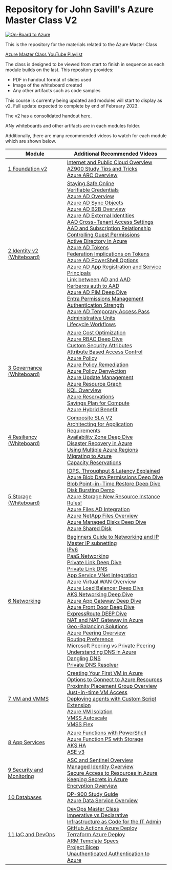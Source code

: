 
# Repository for John Savill's Azure Master Class V2 #

<a href="https://youtube.com/NTFAQGuy" rel="YouTube Channel">![On-Board to Azure](/Images/logosmall.png)</a>

This is the repository for the materials related to the Azure Master Class

[Azure Master Class YouTube Playlist](https://www.youtube.com/playlist?list=PLlVtbbG169nGccbp8VSpAozu3w9xSQJoY  "Azure Master Class Playlist")

The class is designed to be viewed from start to finish in sequence as each module builds on the last. This repository provides:

 - PDF in handout format of slides used
 - Image of the whiteboard created
 - Any other artifacts such as code samples

This course is currently being updated and modules will start to display as v2. Full update expected to complete by end of February 2023.

The v2 has a consolidated handout [here](AzureMasterClassv2Handout.pdf).

ANy whiteboards and other artifacts are in each modules folder.

Additionally, there are many recommended videos to watch for each module which are shown below.

| Module | Additional Recommended Videos |
|--|--|
| [1 Foundation v2](https://youtu.be/aHJe0qBqwmk) | [Internet and Public Cloud Overview](https://youtu.be/Jj4HkG8IRQI) <br> [AZ900 Study Tips and Tricks](https://youtu.be/tQp1YkB2Tgs) <br>  [Azure ARC Overview](https://youtu.be/lF3ok3FU5IE)|
| [2 Identity v2](https://youtu.be/6Vm-h_3nKjc) <br> [(Whiteboard)](Part02Identity/AzMCPart2-Identity-Whiteboard.png)| [Staying Safe Online](https://youtu.be/sh2bAlontcg) <br> [Verifiable Credentials](https://youtu.be/BxLSSH_Ehjo) <br> [Azure AD Overview](https://youtu.be/EUVKEhiHYG0) <br> [Azure AD Sync Objects](https://youtu.be/9XBcc2b62Ys) <br> [Azure AD B2B Overview](https://youtu.be/iUGezQj4BpY) <br> [Azure AD External Identities](https://youtu.be/9P10hgPDRZg) <br> [AAD Cross-Tenant Access Settings](https://youtu.be/Ku64fo7iZ4Y)<br> [AAD and Subscription Relationship](https://youtu.be/sXurr46f3HA) <br> [Controlling Guest Permissions](https://youtu.be/ON0QQKkGGTo) <br> [Active Directory in Azure](https://youtu.be/_BRghaMbys8)<br> [Azure AD Tokens](https://youtu.be/R5pXessyfIk) <br> [Federation Implications on Tokens](https://youtu.be/zn-9tCfOFsE) <br> [Azure AD PowerShell Options](https://youtu.be/XCNGk_zHqvE) <br> [Azure AD App Registration and Service Principals](https://youtu.be/WVNvoiA_ktw) <br> [Link between AD and AAD](https://youtu.be/Ziw9MClUfkc) <br> [Kerberos auth to AAD](https://youtu.be/BTxaafN9I6o) <br> [Azure AD PIM Deep Dive](https://youtu.be/gccgIkR8_a0) <br> [Entra Permissions Management](https://youtu.be/lWUV4KZNzIk) <br> [Authentication Strength](https://youtu.be/ns_94ZXrbPI) <br> [Azure AD Temporary Access Pass](https://youtu.be/E3WQghd5AXc) <br> [Administrative Units](https://youtu.be/1-x86jJuK7c) <br> [Lifecycle Workflows](https://youtu.be/wjcw7hRrMDM)|
| [3 Governance](https://youtu.be/eLSjnF6Crlw)  <br> [(Whiteboard)](Part03Governance/AzMCPart3-Governance-Whiteboard.png)| [Azure Cost Optimization](https://youtu.be/RjuTQvGm1zQ) <br> [Azure RBAC Deep Dive](https://youtu.be/qFoHDTxkQII) <br> [Custom Security Attributes](https://youtu.be/r0ta_-PpSXs) <br> [Attribute Based Access Control](https://youtu.be/CwWYer1TmbY) <br> [Azure Policy](https://youtu.be/4wGns611G4w) <br> [Azure Policy Remediation](https://youtu.be/fhIn_kHz4hk) <br> [Azure Policy DenyAction](https://youtu.be/ZVshBqY8kts) <br> [Azure Update Management](https://youtu.be/8HPUKgKYNeY) <br> [Azure Resource Graph](https://youtu.be/gkOh4MjhxIs) <br> [KQL Overview](https://youtu.be/Pl8n6GaWEo0) <br> [Azure Reservations](https://youtu.be/vpTDXenagcM) <br> [Savings Plan for Compute](https://youtu.be/lBnKBV2r6lI) <br> [Azure Hybrid Benefit](https://youtu.be/dt4LDm-ptQk)|
| [4 Resiliency](https://youtu.be/iX87AomIqTw) <br> [(Whiteboard)](Part04Resiliency/AzMCPart4-Resiliency-Whiteboard.png)| [Composite SLA V2](https://youtu.be/3pSue9nm3Bg) <br> [Architecting for Application Requirements](https://youtu.be/lQlHWacM1N0) <br> [Availability Zone Deep Dive](https://youtu.be/4nDRvZR2EjU) <br> [Disaster Recovery in Azure](https://youtu.be/8fvO3WArG-Y) <br> [Using Multiple Azure Regions](https://youtu.be/qZ6cwTpQc54) <br>[Migrating to Azure](https://youtu.be/Hf7ZTa_PlGU) <br> [Capacity Reservations](https://youtu.be/qcrORvSMNaA) |
| [5 Storage](https://youtu.be/E1t-x0T2bn0) <br> [(Whiteboard)](Part05Storage/AzMCPart5-Storage-Whiteboard.png)|  [IOPS, Throughput & Latency Explained](https://youtu.be/HovW_gov6Qc) <br> [Azure Blob Data Permissions Deep Dive](https://youtu.be/iIUF2E-Ogaw) <br> [Blob Point-in-Time Restore Deep Dive](https://youtu.be/kRfK8sTJoSE)<br> [Disk Bursting Demo](https://youtu.be/H0IuEUZijbM)  <br> [Azure Storage New Resource Instance Rules!](https://youtu.be/4UqzDi-w9Mc)<br> [Azure Files AD Integration](https://youtu.be/LWKkva4ksdg) <br> [Azure NetApp Files Overview](https://youtu.be/yHr-OwvNZHU) <br> [Azure Managed Disks Deep Dive](https://youtu.be/2nPZyLmciN4) <br> [Azure Shared Disk](https://youtu.be/BPTmqVusQtU)|
| [6 Networking](https://youtu.be/9DuTWSvsLXM) | [Beginners Guide to Networking and IP](https://youtu.be/rSYxIR0goKc)<br>  [Master IP subnetting](https://youtu.be/CMdkW3agFn0) <br> [IPv6](https://youtu.be/6Lh8wpqJ0Oc) <br> [PaaS Networking](https://youtu.be/MnARPRQ2kvk) <br> [Private Link Deep Dive](https://youtu.be/57ZwdztCx2w) <br> [Private Link DNS](https://youtu.be/rXbamGNz-xQ) <br> [App Service VNet Integration](https://youtu.be/5P14Q--Q9vE) <br> [Azure Virtual WAN Overview](https://youtu.be/f-GyAURZWzg) <br> [Azure Load Balancer Deep Dive](https://youtu.be/wJvmXM81tEI) <br> [AKS Networking Deep Dive](https://youtu.be/6TZsd4toIbg) <br> [Azure App Gateway Deep Dive](https://youtu.be/B3O6bXu-NbM) <br> [Azure Front Door Deep Dive](https://youtu.be/DHiZbIks9i0) <br> [ExpressRoute DEEP Dive](https://youtu.be/oevwZZ1YFS0) <br> [NAT and NAT Gateway in Azure](https://youtu.be/c685a1CiaIs) <br> [Geo-Balancing Solutions](https://youtu.be/idGPjAwtS4A) <br> [Azure Peering Overview](https://youtu.be/n-jagToDSPQ) <br> [Routing Preference](https://youtu.be/T9DdmbwPKbk) <br> [Microsoft Peering vs Private Peering](https://youtu.be/i3byrLaJiiM)  <br> [Understanding DNS in Azure](https://youtu.be/Hiohn35DIqA) <br> [Dangling DNS](https://youtu.be/5ecz8B_Scig)  <br> [Private DNS Resolver](https://youtu.be/V8ChsYAyxTc)|
| [7 VM and VMMS](https://youtu.be/OykMc6wKMJY) | [Creating Your First VM in Azure](https://youtu.be/_UuO52KgwGk) <br> [Options to Connect to Azure Resources](https://youtu.be/R_kuXl1n4AU) <br> [Proximity Placement Group Overview](https://youtu.be/Zy1ESMBmDhc)<br>[Just-in-time VM Access](https://youtu.be/nx25SWhh1GQ) <br> [Deploying agents with Custom Script Extension](https://savilltech.com/2019/05/17/deploying-agents-to-azure-iaas-vms-using-the-custom-script-extension/) <br> [Azure VM Isolation](https://youtu.be/aL63LSZT480) <br> [VMSS Autoscale](https://youtu.be/EbiID16PDuk) <br> [VMSS Flex](https://youtu.be/2BrckSF7ICI)|
| [8 App Services](https://youtu.be/_E73_SQN8ZU) | [Azure Functions with PowerShell](https://youtu.be/fIycfLlgph0) <br> [Azure Function PS with Storage](https://youtu.be/0e2WlHCulZE) <br> [AKS HA](https://youtu.be/gksFrKiZjMc) <br> [ASE v3](https://youtu.be/mtCN5yGwqe0)|
| [9 Security and Monitoring](https://youtu.be/hTS8jXEX_88) |  [ASC and Sentinel Overview](https://youtu.be/rE-qgIgDCq8) <br> [Managed Identity Overview](https://youtu.be/1NOZv2M3q2k) <br> [Secure Access to Resources in Azure](https://youtu.be/dVH57q8pwPQ) <br> [Keeping Secrets in Azure](https://youtu.be/PbrKmX-jryQ) <br> [Encryption Overview](https://youtu.be/wnAcGpuG9ck)|
| [10 Databases](https://youtu.be/Af8s5uaMLgY) | [DP-900 Study Guide](https://youtu.be/LirvmXjZU90) <br> [Azure Data Service Overview](https://youtu.be/gY_LMZTfsxY) |
| [11 IaC and DevOps](https://youtu.be/wR92fLyrW6I) | [DevOps Master Class](https://www.youtube.com/playlist?list=PLlVtbbG169nFr8RzQ4GIxUEznpNR53ERq) <br> [Imperative vs Declarative](https://youtu.be/scH6M1oRucA)<br> [Infrastructure as Code for the IT Admin](https://youtu.be/gDW6N2nvVzI) <br> [GitHub Actions Azure Deploy](https://youtu.be/FeSMRFkaRIU) <br>  [Terraform Azure Deploy](https://youtu.be/JKVkblsp3cM) <br> [ARM Template Specs](https://youtu.be/8MmWTjxT68o) <br> [Project Bicep](https://youtu.be/_yvb6NVx61Y) <br> [Unauthenticated Authentication to Azure](https://youtu.be/7VMPtrqCehE)|
